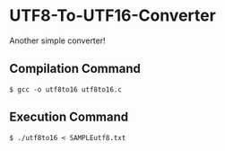 # UTF8-To-UTF16-Converter
Another simple converter!

## Compilation Command
    $ gcc -o utf8to16 utf8to16.c

## Execution Command
    $ ./utf8to16 < SAMPLEutf8.txt
